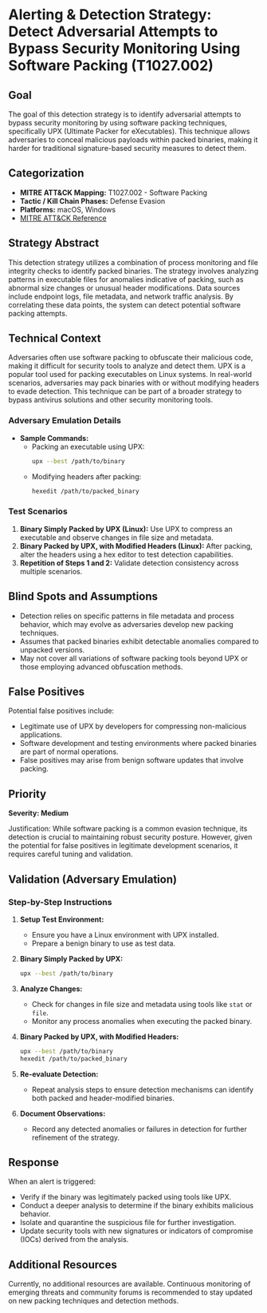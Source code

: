 # Alerting & Detection Strategy: Detect Adversarial Attempts to Bypass Security Monitoring Using Software Packing (T1027.002)

## Goal
The goal of this detection strategy is to identify adversarial attempts to bypass security monitoring by using software packing techniques, specifically UPX (Ultimate Packer for eXecutables). This technique allows adversaries to conceal malicious payloads within packed binaries, making it harder for traditional signature-based security measures to detect them.

## Categorization
- **MITRE ATT&CK Mapping:** T1027.002 - Software Packing
- **Tactic / Kill Chain Phases:** Defense Evasion
- **Platforms:** macOS, Windows
- [MITRE ATT&CK Reference](https://attack.mitre.org/techniques/T1027/002)

## Strategy Abstract
This detection strategy utilizes a combination of process monitoring and file integrity checks to identify packed binaries. The strategy involves analyzing patterns in executable files for anomalies indicative of packing, such as abnormal size changes or unusual header modifications. Data sources include endpoint logs, file metadata, and network traffic analysis. By correlating these data points, the system can detect potential software packing attempts.

## Technical Context
Adversaries often use software packing to obfuscate their malicious code, making it difficult for security tools to analyze and detect them. UPX is a popular tool used for packing executables on Linux systems. In real-world scenarios, adversaries may pack binaries with or without modifying headers to evade detection. This technique can be part of a broader strategy to bypass antivirus solutions and other security monitoring tools.

### Adversary Emulation Details
- **Sample Commands:**
  - Packing an executable using UPX:
    ```bash
    upx --best /path/to/binary
    ```
  - Modifying headers after packing:
    ```bash
    hexedit /path/to/packed_binary
    ```

### Test Scenarios
1. **Binary Simply Packed by UPX (Linux):** Use UPX to compress an executable and observe changes in file size and metadata.
2. **Binary Packed by UPX, with Modified Headers (Linux):** After packing, alter the headers using a hex editor to test detection capabilities.
3. **Repetition of Steps 1 and 2:** Validate detection consistency across multiple scenarios.

## Blind Spots and Assumptions
- Detection relies on specific patterns in file metadata and process behavior, which may evolve as adversaries develop new packing techniques.
- Assumes that packed binaries exhibit detectable anomalies compared to unpacked versions.
- May not cover all variations of software packing tools beyond UPX or those employing advanced obfuscation methods.

## False Positives
Potential false positives include:
- Legitimate use of UPX by developers for compressing non-malicious applications.
- Software development and testing environments where packed binaries are part of normal operations.
- False positives may arise from benign software updates that involve packing.

## Priority
**Severity: Medium**

Justification: While software packing is a common evasion technique, its detection is crucial to maintaining robust security posture. However, given the potential for false positives in legitimate development scenarios, it requires careful tuning and validation.

## Validation (Adversary Emulation)
### Step-by-Step Instructions

1. **Setup Test Environment:**
   - Ensure you have a Linux environment with UPX installed.
   - Prepare a benign binary to use as test data.

2. **Binary Simply Packed by UPX:**
   ```bash
   upx --best /path/to/binary
   ```

3. **Analyze Changes:**
   - Check for changes in file size and metadata using tools like `stat` or `file`.
   - Monitor any process anomalies when executing the packed binary.

4. **Binary Packed by UPX, with Modified Headers:**
   ```bash
   upx --best /path/to/binary
   hexedit /path/to/packed_binary
   ```

5. **Re-evaluate Detection:**
   - Repeat analysis steps to ensure detection mechanisms can identify both packed and header-modified binaries.

6. **Document Observations:**
   - Record any detected anomalies or failures in detection for further refinement of the strategy.

## Response
When an alert is triggered:
- Verify if the binary was legitimately packed using tools like UPX.
- Conduct a deeper analysis to determine if the binary exhibits malicious behavior.
- Isolate and quarantine the suspicious file for further investigation.
- Update security tools with new signatures or indicators of compromise (IOCs) derived from the analysis.

## Additional Resources
Currently, no additional resources are available. Continuous monitoring of emerging threats and community forums is recommended to stay updated on new packing techniques and detection methods.